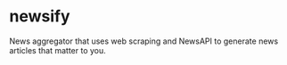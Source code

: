 # newsify
News aggregator that uses web scraping and NewsAPI to generate news articles that matter to you. 
